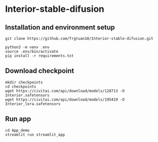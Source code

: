 # Interior-stable-difusion

## Installation and environment setup
```
git clone https://github.com/Trgtuan10/Interior-stable-difusion.git

python3 -m venv .env
source .env/bin/activate
pip install -r requirements.txt
```

## Download checkpoint
```
mkdir checkpoints
cd checkpoints
wget https://civitai.com/api/download/models/128713 -O Interior.safetensors
wget https://civitai.com/api/download/models/195419 -O Interior_lora.safetensors
```

## Run app
```
cd App_demo
streamlit run streamlit_app
```
